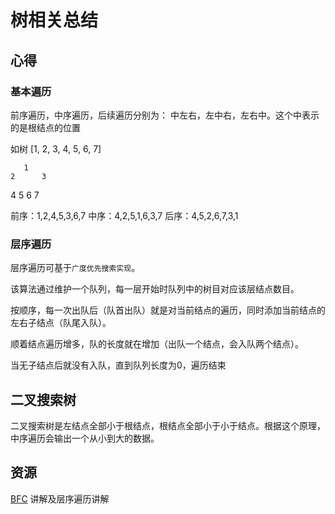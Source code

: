 # 树相关总结

## 心得

### 基本遍历

前序遍历，中序遍历，后续遍历分别为： 中左右，左中右，左右中。这个中表示的是根结点的位置

如树 [1, 2, 3, 4, 5, 6, 7]

       1
    2      3
  4   5  6   7

前序：1,2,4,5,3,6,7
中序：4,2,5,1,6,3,7
后序：4,5,2,6,7,3,1

### 层序遍历

层序遍历可基于`广度优先搜索实现`。

该算法通过维护一个队列，每一层开始时队列中的树目对应该层结点数目。

按顺序，每一次出队后（队首出队）就是对当前结点的遍历，同时添加当前结点的左右子结点（队尾入队）。

顺着结点遍历增多，队的长度就在增加（出队一个结点，会入队两个结点）。

当无子结点后就没有入队，直到队列长度为0，遍历结束

## 二叉搜索树

二叉搜索树是左结点全部小于根结点，根结点全部小于小于结点。根据这个原理，中序遍历会输出一个从小到大的数据。

## 资源

[BFC](https://leetcode-cn.com/problems/binary-tree-level-order-traversal/solution/bfs-de-shi-yong-chang-jing-zong-jie-ceng-xu-bian-l/)
讲解及层序遍历讲解
